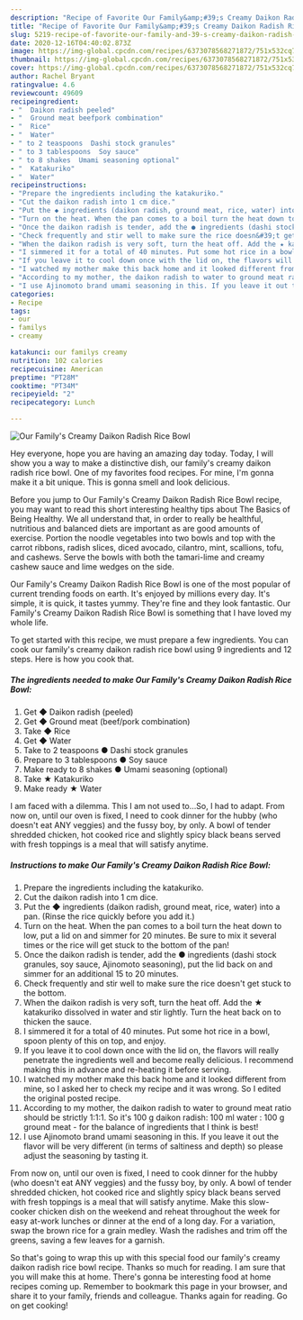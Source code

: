 ```yaml
---
description: "Recipe of Favorite Our Family&amp;#39;s Creamy Daikon Radish Rice Bowl"
title: "Recipe of Favorite Our Family&amp;#39;s Creamy Daikon Radish Rice Bowl"
slug: 5219-recipe-of-favorite-our-family-and-39-s-creamy-daikon-radish-rice-bowl
date: 2020-12-16T04:40:02.873Z
image: https://img-global.cpcdn.com/recipes/6373078568271872/751x532cq70/our-familys-creamy-daikon-radish-rice-bowl-recipe-main-photo.jpg
thumbnail: https://img-global.cpcdn.com/recipes/6373078568271872/751x532cq70/our-familys-creamy-daikon-radish-rice-bowl-recipe-main-photo.jpg
cover: https://img-global.cpcdn.com/recipes/6373078568271872/751x532cq70/our-familys-creamy-daikon-radish-rice-bowl-recipe-main-photo.jpg
author: Rachel Bryant
ratingvalue: 4.6
reviewcount: 49609
recipeingredient:
- "  Daikon radish peeled"
- "  Ground meat beefpork combination"
- "  Rice"
- "  Water"
- " to 2 teaspoons  Dashi stock granules"
- " to 3 tablespoons  Soy sauce"
- " to 8 shakes  Umami seasoning optional"
- "  Katakuriko"
- "  Water"
recipeinstructions:
- "Prepare the ingredients including the katakuriko."
- "Cut the daikon radish into 1 cm dice."
- "Put the ◆ ingredients (daikon radish, ground meat, rice, water) into a pan. (Rinse the rice quickly before you add it.)"
- "Turn on the heat. When the pan comes to a boil turn the heat down to low, put a lid on and simmer for 20 minutes.  Be sure to mix it several times or the rice will get stuck to the bottom of the pan!"
- "Once the daikon radish is tender, add the ● ingredients (dashi stock granules, soy sauce, Ajinomoto seasoning), put the lid back on and simmer for an additional 15 to 20 minutes."
- "Check frequently and stir well to make sure the rice doesn&#39;t get stuck to the bottom."
- "When the daikon radish is very soft, turn the heat off. Add the ★ katakuriko dissolved in water and stir lightly. Turn the heat back on to thicken the sauce."
- "I simmered it for a total of 40 minutes. Put some hot rice in a bowl, spoon plenty of this on top, and enjoy."
- "If you leave it to cool down once with the lid on, the flavors will really penetrate the ingredients well and become really delicious. I recommend making this in advance and re-heating it before serving."
- "I watched my mother make this back home and it looked different from mine, so I asked her to check my recipe and it was wrong. So I edited the original posted recipe."
- "According to my mother, the daikon radish to water to ground meat ratio should be strictly 1:1:1. So it&#39;s 100 g daikon radish: 100 ml water : 100 g ground meat - for the balance of ingredients that I think is best!"
- "I use Ajinomoto brand umami seasoning in this. If you leave it out the flavor will be very different (in terms of saltiness and depth) so please adjust the seasoning by tasting it."
categories:
- Recipe
tags:
- our
- familys
- creamy

katakunci: our familys creamy 
nutrition: 102 calories
recipecuisine: American
preptime: "PT28M"
cooktime: "PT34M"
recipeyield: "2"
recipecategory: Lunch

---
```



![Our Family&#39;s Creamy Daikon Radish Rice Bowl](https://img-global.cpcdn.com/recipes/6373078568271872/751x532cq70/our-familys-creamy-daikon-radish-rice-bowl-recipe-main-photo.jpg)

Hey everyone, hope you are having an amazing day today. Today, I will show you a way to make a distinctive dish, our family&#39;s creamy daikon radish rice bowl. One of my favorites food recipes. For mine, I'm gonna make it a bit unique. This is gonna smell and look delicious.

Before you jump to Our Family&#39;s Creamy Daikon Radish Rice Bowl recipe, you may want to read this short interesting healthy tips about The Basics of Being Healthy. We all understand that, in order to really be healthful, nutritious and balanced diets are important as are good amounts of exercise. Portion the noodle vegetables into two bowls and top with the carrot ribbons, radish slices, diced avocado, cilantro, mint, scallions, tofu, and cashews. Serve the bowls with both the tamari-lime and creamy cashew sauce and lime wedges on the side.

Our Family&#39;s Creamy Daikon Radish Rice Bowl is one of the most popular of current trending foods on earth. It's enjoyed by millions every day. It's simple, it is quick, it tastes yummy. They're fine and they look fantastic. Our Family&#39;s Creamy Daikon Radish Rice Bowl is something that I have loved my whole life.


To get started with this recipe, we must prepare a few ingredients. You can cook our family&#39;s creamy daikon radish rice bowl using 9 ingredients and 12 steps. Here is how you cook that.

<!--inarticleads1-->

##### The ingredients needed to make Our Family&#39;s Creamy Daikon Radish Rice Bowl:

1. Get  ◆ Daikon radish (peeled)
1. Get  ◆ Ground meat (beef/pork combination)
1. Take  ◆ Rice
1. Get  ◆ Water
1. Take  to 2 teaspoons ● Dashi stock granules
1. Prepare  to 3 tablespoons ● Soy sauce
1. Make ready  to 8 shakes ● Umami seasoning (optional)
1. Take  ★ Katakuriko
1. Make ready  ★ Water


I am faced with a dilemma. This I am not used to…So, I had to adapt. From now on, until our oven is fixed, I need to cook dinner for the hubby (who doesn&#39;t eat ANY veggies) and the fussy boy, by only. A bowl of tender shredded chicken, hot cooked rice and slightly spicy black beans served with fresh toppings is a meal that will satisfy anytime. 

<!--inarticleads2-->

##### Instructions to make Our Family&#39;s Creamy Daikon Radish Rice Bowl:

1. Prepare the ingredients including the katakuriko.
1. Cut the daikon radish into 1 cm dice.
1. Put the ◆ ingredients (daikon radish, ground meat, rice, water) into a pan. (Rinse the rice quickly before you add it.)
1. Turn on the heat. When the pan comes to a boil turn the heat down to low, put a lid on and simmer for 20 minutes.  Be sure to mix it several times or the rice will get stuck to the bottom of the pan!
1. Once the daikon radish is tender, add the ● ingredients (dashi stock granules, soy sauce, Ajinomoto seasoning), put the lid back on and simmer for an additional 15 to 20 minutes.
1. Check frequently and stir well to make sure the rice doesn&#39;t get stuck to the bottom.
1. When the daikon radish is very soft, turn the heat off. Add the ★ katakuriko dissolved in water and stir lightly. Turn the heat back on to thicken the sauce.
1. I simmered it for a total of 40 minutes. Put some hot rice in a bowl, spoon plenty of this on top, and enjoy.
1. If you leave it to cool down once with the lid on, the flavors will really penetrate the ingredients well and become really delicious. I recommend making this in advance and re-heating it before serving.
1. I watched my mother make this back home and it looked different from mine, so I asked her to check my recipe and it was wrong. So I edited the original posted recipe.
1. According to my mother, the daikon radish to water to ground meat ratio should be strictly 1:1:1. So it&#39;s 100 g daikon radish: 100 ml water : 100 g ground meat - for the balance of ingredients that I think is best!
1. I use Ajinomoto brand umami seasoning in this. If you leave it out the flavor will be very different (in terms of saltiness and depth) so please adjust the seasoning by tasting it.


From now on, until our oven is fixed, I need to cook dinner for the hubby (who doesn&#39;t eat ANY veggies) and the fussy boy, by only. A bowl of tender shredded chicken, hot cooked rice and slightly spicy black beans served with fresh toppings is a meal that will satisfy anytime. Make this slow-cooker chicken dish on the weekend and reheat throughout the week for easy at-work lunches or dinner at the end of a long day. For a variation, swap the brown rice for a grain medley. Wash the radishes and trim off the greens, saving a few leaves for a garnish. 

So that's going to wrap this up with this special food our family&#39;s creamy daikon radish rice bowl recipe. Thanks so much for reading. I am sure that you will make this at home. There's gonna be interesting food at home recipes coming up. Remember to bookmark this page in your browser, and share it to your family, friends and colleague. Thanks again for reading. Go on get cooking!
